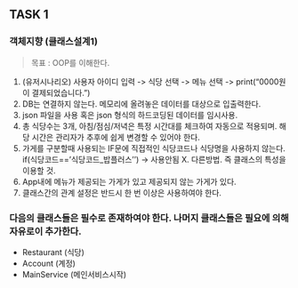 ## TASK 1
### 객체지향 (클래스설계1)

> 목표 : OOP를 이해한다.

1. (유저시나리오) 사용자 아이디 입력 -> 식당 선택 -> 메뉴 선택 -> print(“0000원이 결제되었습니다.”)
2. DB는 연결하지 않는다. 메모리에 올려놓은 데이터를 대상으로 입출력한다.
3. json 파일을 사용 혹은 json 형식의 하드코딩된 데이터를 임시사용.
4. 총 식당수는 3개, 아침/점심/저녁은 특정 시간대를 체크하여 자동으로 적용되며. 해당 시간은 관리자가 추후에 쉽게 변경할 수 있어야 한다.
5. 가게를 구분할때 사용되는 IF문에 직접적인 식당코드나 식당명을 사용하지 않는다. if(식당코드==’식당코드_밥플러스’’)  -> 사용안됨 X. 다른방법. 즉 클래스의 특성을 이용할 것.
6. App내에 메뉴가 제공되는 가게가 있고 제공되지 않는 가게가 있다.
7. 클래스간의 관계 설정은 반드시 한 번 이상은 사용하여야 한다.

### 다음의 클래스들은 필수로 존재하여야 한다. 나머지 클래스들은 필요에 의해 자유로이 추가한다.
- Restaurant (식당)
- Account (계정)
- MainService (메인서비스시작)